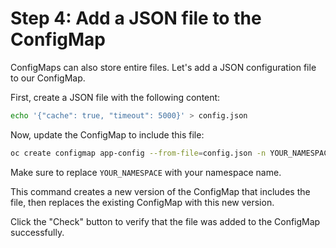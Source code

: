 # Step 4: Add a JSON file to the ConfigMap

ConfigMaps can also store entire files. Let's add a JSON configuration file to our ConfigMap.

First, create a JSON file with the following content:

```bash
echo '{"cache": true, "timeout": 5000}' > config.json
```

Now, update the ConfigMap to include this file:

```bash
oc create configmap app-config --from-file=config.json -n YOUR_NAMESPACE --dry-run=client -o yaml | oc replace -f -
```

Make sure to replace `YOUR_NAMESPACE` with your namespace name.

This command creates a new version of the ConfigMap that includes the file, then replaces the existing ConfigMap with this new version.

Click the "Check" button to verify that the file was added to the ConfigMap successfully.